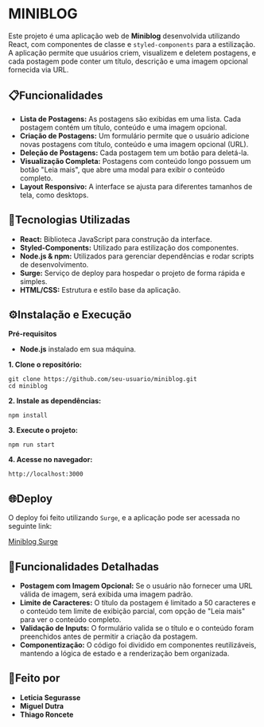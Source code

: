 # MINIBLOG
Este projeto é uma aplicação web de __Miniblog__ desenvolvida utilizando React, com componentes de classe e `styled-components` para a estilização. A aplicação permite que usuários criem, visualizem e deletem postagens, e cada postagem pode conter um título, descrição e uma imagem opcional fornecida via URL.

## 📋Funcionalidades
- __Lista de Postagens:__ As postagens são exibidas em uma lista. Cada postagem contém um título, conteúdo e uma imagem opcional.
- __Criação de Postagens:__ Um formulário permite que o usuário adicione novas postagens com título, conteúdo e uma imagem opcional (URL).
- __Deleção de Postagens:__ Cada postagem tem um botão para deletá-la.
- __Visualização Completa:__ Postagens com conteúdo longo possuem um botão "Leia mais", que abre uma modal para exibir o conteúdo completo.
- __Layout Responsivo:__ A interface se ajusta para diferentes tamanhos de tela, como desktops.

## 🚀Tecnologias Utilizadas
- __React:__ Biblioteca JavaScript para construção da interface.
- __Styled-Components:__ Utilizado para estilização dos componentes.
- __Node.js & npm:__ Utilizados para gerenciar dependências e rodar scripts de desenvolvimento.
- __Surge:__ Serviço de deploy para hospedar o projeto de forma rápida e simples.
- __HTML/CSS:__ Estrutura e estilo base da aplicação.

## ⚙️Instalação e Execução
__Pré-requisitos__

- __Node.js__ instalado em sua máquina.

__1. Clone o repositório:__
```
git clone https://github.com/seu-usuario/miniblog.git
cd miniblog
```
__2. Instale as dependências:__
```
npm install
```
__3. Execute o projeto:__
```
npm run start
```
__4. Acesse no navegador:__
```
http://localhost:3000
```

## 🌐Deploy
O deploy foi feito utilizando `Surge`, e a aplicação pode ser acessada no seguinte link:

[Miniblog Surge](https://testess.surge.sh)

## 📑Funcionalidades Detalhadas
- __Postagem com Imagem Opcional:__ Se o usuário não fornecer uma URL válida de imagem, será exibida uma imagem padrão.
- __Limite de Caracteres:__ O título da postagem é limitado a 50 caracteres e o conteúdo tem limite de exibição parcial, com opção de "Leia mais" para ver o conteúdo completo.
- __Validação de Inputs:__ O formulário valida se o título e o conteúdo foram preenchidos antes de permitir a criação da postagem.
- __Componentização:__ O código foi dividido em componentes reutilizáveis, mantendo a lógica de estado e a renderização bem organizada.


## 📝Feito por
- __Leticia Segurasse__
- __Miguel Dutra__
- __Thiago Roncete__ 
#

